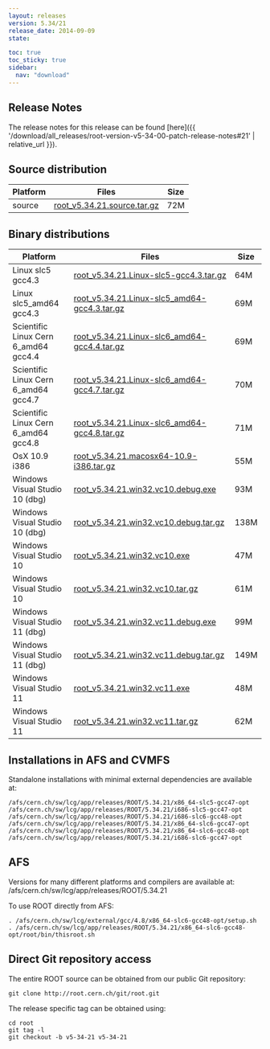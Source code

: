 ```yaml
---
layout: releases
version: 5.34/21
release_date: 2014-09-09
state:

toc: true
toc_sticky: true
sidebar:
  nav: "download"
---
```



## Release Notes

The release notes for this release can be found [here]({{ '/download/all_releases/root-version-v5-34-00-patch-release-notes#21' | relative_url }}).

## Source distribution

| Platform       | Files | Size |
|-----------|-------|-----|
| source | [root_v5.34.21.source.tar.gz](https://root.cern.ch/download/root_v5.34.21.source.tar.gz) |  72M |


## Binary distributions

| Platform       | Files | Size |
|-----------|-------|-----|
| Linux slc5 gcc4.3 | [root_v5.34.21.Linux-slc5-gcc4.3.tar.gz](https://root.cern.ch/download/root_v5.34.21.Linux-slc5-gcc4.3.tar.gz) |  64M |
| Linux slc5_amd64 gcc4.3 | [root_v5.34.21.Linux-slc5_amd64-gcc4.3.tar.gz](https://root.cern.ch/download/root_v5.34.21.Linux-slc5_amd64-gcc4.3.tar.gz) |  69M |
| Scientific Linux Cern 6_amd64 gcc4.4 | [root_v5.34.21.Linux-slc6_amd64-gcc4.4.tar.gz](https://root.cern.ch/download/root_v5.34.21.Linux-slc6_amd64-gcc4.4.tar.gz) |  69M |
| Scientific Linux Cern 6_amd64 gcc4.7 | [root_v5.34.21.Linux-slc6_amd64-gcc4.7.tar.gz](https://root.cern.ch/download/root_v5.34.21.Linux-slc6_amd64-gcc4.7.tar.gz) |  70M |
| Scientific Linux Cern 6_amd64 gcc4.8 | [root_v5.34.21.Linux-slc6_amd64-gcc4.8.tar.gz](https://root.cern.ch/download/root_v5.34.21.Linux-slc6_amd64-gcc4.8.tar.gz) |  71M |
| OsX 10.9 i386 | [root_v5.34.21.macosx64-10.9-i386.tar.gz](https://root.cern.ch/download/root_v5.34.21.macosx64-10.9-i386.tar.gz) |  55M |
| Windows Visual Studio 10 (dbg) | [root_v5.34.21.win32.vc10.debug.exe](https://root.cern.ch/download/root_v5.34.21.win32.vc10.debug.exe) |  93M |
| Windows Visual Studio 10 (dbg) | [root_v5.34.21.win32.vc10.debug.tar.gz](https://root.cern.ch/download/root_v5.34.21.win32.vc10.debug.tar.gz) | 138M |
| Windows Visual Studio 10 | [root_v5.34.21.win32.vc10.exe](https://root.cern.ch/download/root_v5.34.21.win32.vc10.exe) |  47M |
| Windows Visual Studio 10 | [root_v5.34.21.win32.vc10.tar.gz](https://root.cern.ch/download/root_v5.34.21.win32.vc10.tar.gz) |  61M |
| Windows Visual Studio 11 (dbg) | [root_v5.34.21.win32.vc11.debug.exe](https://root.cern.ch/download/root_v5.34.21.win32.vc11.debug.exe) |  99M |
| Windows Visual Studio 11 (dbg) | [root_v5.34.21.win32.vc11.debug.tar.gz](https://root.cern.ch/download/root_v5.34.21.win32.vc11.debug.tar.gz) | 149M |
| Windows Visual Studio 11 | [root_v5.34.21.win32.vc11.exe](https://root.cern.ch/download/root_v5.34.21.win32.vc11.exe) |  48M |
| Windows Visual Studio 11 | [root_v5.34.21.win32.vc11.tar.gz](https://root.cern.ch/download/root_v5.34.21.win32.vc11.tar.gz) |  62M |



## Installations in AFS and CVMFS
Standalone installations with minimal external dependencies are available at:
~~~
/afs/cern.ch/sw/lcg/app/releases/ROOT/5.34.21/x86_64-slc5-gcc47-opt
/afs/cern.ch/sw/lcg/app/releases/ROOT/5.34.21/i686-slc5-gcc47-opt
/afs/cern.ch/sw/lcg/app/releases/ROOT/5.34.21/i686-slc6-gcc48-opt
/afs/cern.ch/sw/lcg/app/releases/ROOT/5.34.21/x86_64-slc6-gcc47-opt
/afs/cern.ch/sw/lcg/app/releases/ROOT/5.34.21/x86_64-slc6-gcc48-opt
/afs/cern.ch/sw/lcg/app/releases/ROOT/5.34.21/i686-slc6-gcc47-opt
~~~

## AFS
Versions for many different platforms and compilers are available at:
/afs/cern.ch/sw/lcg/app/releases/ROOT/5.34.21

To use ROOT directly from AFS:
~~~
. /afs/cern.ch/sw/lcg/external/gcc/4.8/x86_64-slc6-gcc48-opt/setup.sh
. /afs/cern.ch/sw/lcg/app/releases/ROOT/5.34.21/x86_64-slc6-gcc48-opt/root/bin/thisroot.sh
~~~

## Direct Git repository access
The entire ROOT source can be obtained from our public Git repository:

~~~
git clone http://root.cern.ch/git/root.git
~~~
The release specific tag can be obtained using:
~~~
cd root
git tag -l
git checkout -b v5-34-21 v5-34-21
~~~
